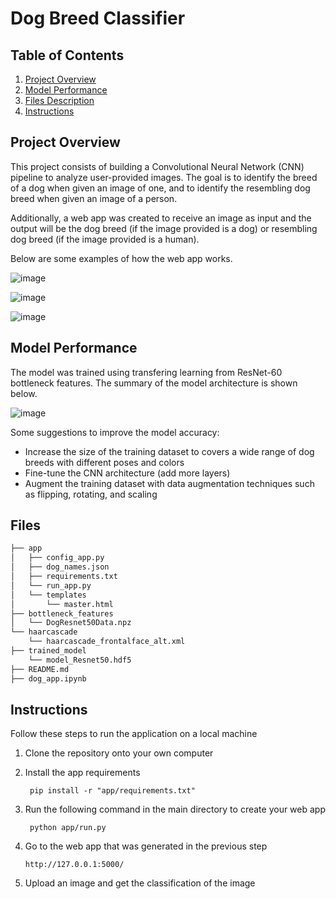 # Dog Breed Classifier

## Table of Contents

1. [Project Overview](#overview)
2. [Model Performance](#model)
3. [Files Description](#files)
4. [Instructions](#instructions)

## Project Overview <a name="overview"></a>

This project consists of building a Convolutional Neural Network (CNN) pipeline to analyze user-provided images. The goal is to identify the breed of a dog when given an image of one, and to identify the resembling dog breed when given an image of a person.

Additionally, a  web app was created to receive an image as input and the output will be the dog breed (if the image provided is a dog) or resembling dog breed (if the image provided is a human).

Below are some examples of how the web app works.

![image](https://user-images.githubusercontent.com/48845915/226145683-41bcd708-a7fd-4234-940d-a4ae4e1d22f1.png)

![image](https://user-images.githubusercontent.com/48845915/226145728-7b40768f-8ab6-4512-93c0-d23f04062262.png)

![image](https://user-images.githubusercontent.com/48845915/226147114-5b65cf1f-0a48-4db0-8375-452bddbfcd94.png)

## Model Performance <a name="model"></a>

The model was trained using transfering learning from ResNet-60 bottleneck features. The summary of the model architecture is shown below. 

![image](https://user-images.githubusercontent.com/48845915/226147255-36cfc774-052f-4236-bc81-2b1a72b6290c.png)


Some suggestions to improve the model accuracy:

- Increase the size of the training dataset to covers a wide range of dog breeds with different poses and colors
- Fine-tune the CNN architecture (add more layers)
- Augment the training dataset with data augmentation techniques such as flipping, rotating, and scaling

## Files <a name="files"></a>

```bash
├── app
│   ├── config_app.py
│   ├── dog_names.json
│   ├── requirements.txt
│   └── run_app.py
│   └── templates
│       └── master.html
├── bottleneck_features
│   └── DogResnet50Data.npz
└── haarcascade
    └── haarcascade_frontalface_alt.xml
├── trained_model
    └── model_Resnet50.hdf5
├── README.md
├── dog_app.ipynb


```
## Instructions <a name="instructions"></a>

Follow these steps to run the application on a local machine

1. Clone the repository onto your own computer

2. Install the app requirements

        pip install -r "app/requirements.txt"

3. Run the following command in the main directory to create your web app

        python app/run.py
        
4.  Go to the web app that was generated in the previous step
        
        http://127.0.0.1:5000/

5. Upload an image and get the classification of the image

